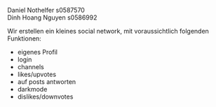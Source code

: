 Daniel Nothelfer    s0587570  
Dinh Hoang Nguyen   s0586992

Wir erstellen ein kleines social network, mit voraussichtlich folgenden Funktionen:
- eigenes Profil
- login
- channels
- likes/upvotes
- auf posts antworten
- darkmode
- dislikes/downvotes
